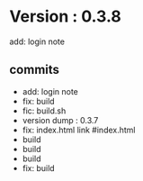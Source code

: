 # Version : 0.3.8

add: login note

## commits

* add: login note
* fix: build
* fic: build.sh
* version dump : 0.3.7
* fix: index.html link #index.html
* build
* build
* build
* fix: build
